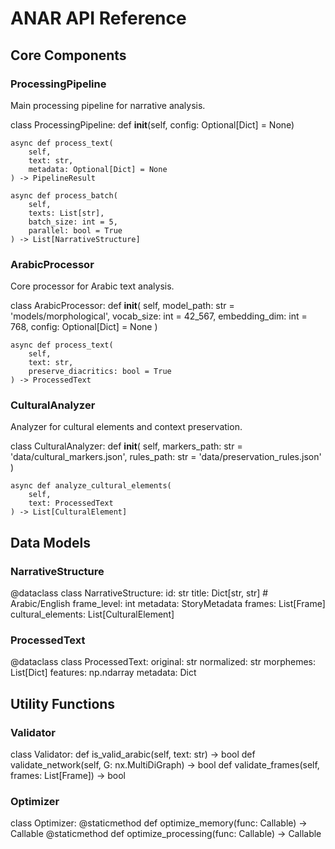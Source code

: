 # ANAR API Reference

## Core Components

### ProcessingPipeline
Main processing pipeline for narrative analysis.


class ProcessingPipeline:
    def __init__(self, config: Optional[Dict] = None)
    
    async def process_text(
        self,
        text: str,
        metadata: Optional[Dict] = None
    ) -> PipelineResult
    
    async def process_batch(
        self,
        texts: List[str],
        batch_size: int = 5,
        parallel: bool = True
    ) -> List[NarrativeStructure]


### ArabicProcessor
Core processor for Arabic text analysis.


class ArabicProcessor:
    def __init__(
        self,
        model_path: str = 'models/morphological',
        vocab_size: int = 42_567,
        embedding_dim: int = 768,
        config: Optional[Dict] = None
    )
    
    async def process_text(
        self,
        text: str,
        preserve_diacritics: bool = True
    ) -> ProcessedText


### CulturalAnalyzer
Analyzer for cultural elements and context preservation.


class CulturalAnalyzer:
    def __init__(
        self,
        markers_path: str = 'data/cultural_markers.json',
        rules_path: str = 'data/preservation_rules.json'
    )
    
    async def analyze_cultural_elements(
        self,
        text: ProcessedText
    ) -> List[CulturalElement]


## Data Models

### NarrativeStructure

@dataclass
class NarrativeStructure:
    id: str
    title: Dict[str, str]  # Arabic/English
    frame_level: int
    metadata: StoryMetadata
    frames: List[Frame]
    cultural_elements: List[CulturalElement]


### ProcessedText

@dataclass
class ProcessedText:
    original: str
    normalized: str
    morphemes: List[Dict]
    features: np.ndarray
    metadata: Dict


## Utility Functions

### Validator

class Validator:
    def is_valid_arabic(self, text: str) -> bool
    def validate_network(self, G: nx.MultiDiGraph) -> bool
    def validate_frames(self, frames: List[Frame]) -> bool


### Optimizer

class Optimizer:
    @staticmethod
    def optimize_memory(func: Callable) -> Callable
    @staticmethod
    def optimize_processing(func: Callable) -> Callable
